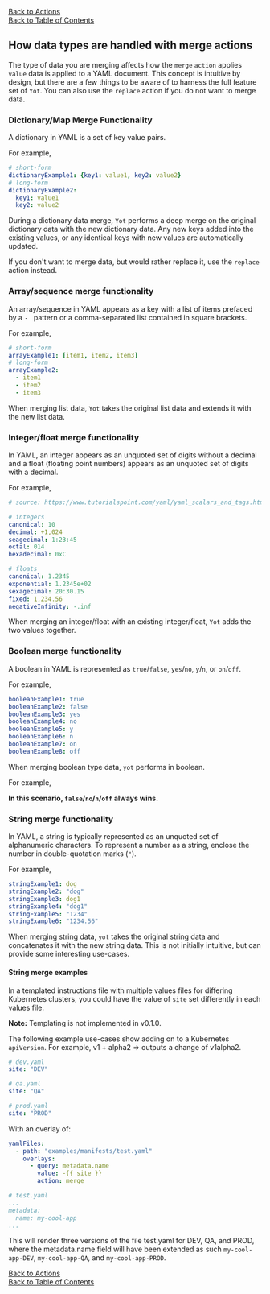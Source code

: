 [Back to Actions](actions.md#3-merge)  
[Back to Table of Contents](../documentation.md)

## How data types are handled with merge actions

The type of data you are merging affects how the `merge` `action` applies `value` data is applied to a YAML document. This concept is intuitive by design, but there are a few things to be aware of to harness the full feature set of `Yot`.  You can also use the `replace` action if you do not want to merge data.


### Dictionary/Map Merge Functionality

A dictionary in YAML is a set of key value pairs. 

For example,

```yaml
# short-form
dictionaryExample1: {key1: value1, key2: value2}
# long-form
dictionaryExample2:
  key1: value1
  key2: value2 
```

During a dictionary data merge, `Yot` performs a deep merge on the original dictionary data with the new dictionary data. Any new keys added into the existing values, or any identical keys with new values are automatically updated. 

If you don't want to merge data, but would rather replace it, use the `replace` action instead.


### Array/sequence merge functionality

An array/sequence in YAML appears as a key with a list of items prefaced by a `- ` pattern or a comma-separated list contained in square brackets.

For example,

```yaml
# short-form
arrayExample1: [item1, item2, item3]
# long-form
arrayExample2:
  - item1
  - item2
  - item3
```

When merging list data, `Yot` takes the original list data and extends it with the new list data.  


### Integer/float merge functionality

In YAML, an integer appears as an unquoted set of digits without a decimal and a float (floating point numbers) appears as an unquoted set of digits with a decimal.

For example,

```yaml
# source: https://www.tutorialspoint.com/yaml/yaml_scalars_and_tags.htm

# integers
canonical: 10
decimal: +1,024
seagecimal: 1:23:45
octal: 014
hexadecimal: 0xC

# floats
canonical: 1.2345
exponential: 1.2345e+02
sexagecimal: 20:30.15
fixed: 1,234.56
negativeInfinity: -.inf
```

When merging an integer/float with an existing integer/float, `Yot` adds the two values together.


### Boolean merge functionality
A boolean in YAML is represented as `true`/`false`, `yes`/`no`, `y`/`n`, or `on`/`off`.

For example,

```yaml
booleanExample1: true
booleanExample2: false
booleanExample3: yes
booleanExample4: no
booleanExample5: y
booleanExample6: n
booleanExample7: on
booleanExample8: off
```

When merging boolean type data, `yot` performs in boolean.  

For example, 

**In this scenario, `false`/`no`/`n`/`off` always wins.**


### String merge functionality

In YAML, a string is typically represented as an unquoted set of alphanumeric characters.  To represent a number as a string, enclose the number in double-quotation marks (`"`). 

For example,

```yaml
stringExample1: dog
stringExample2: "dog"
stringExample3: dog1
stringExample4: "dog1"
stringExample5: "1234"
stringExample6: "1234.56"
```

When merging string data, `yot` takes the original string data and concatenates it with the new string data. This is not initially intuitive, but can provide some interesting use-cases.  


#### String merge examples

In a templated instructions file with multiple values files for differing Kubernetes clusters, you could have the value of `site` set differently in each values file. 

**Note:** Templating is not implemented in v0.1.0.

The following example use-cases show adding on to a Kubernetes `apiVersion`. For example, v1 + alpha2 => outputs a change of v1alpha2. 

```yaml
# dev.yaml
site: "DEV"
```

```yaml
# qa.yaml
site: "QA"
```

```yaml
# prod.yaml
site: "PROD"
```
With an overlay of:

```yaml
yamlFiles:
  - path: "examples/manifests/test.yaml"
    overlays:
      - query: metadata.name
        value: -{{ site }}
        action: merge
```

```yaml
# test.yaml
...
metadata:
  name: my-cool-app
...
```

This will render three versions of the file test.yaml for DEV, QA, and PROD, where the metadata.name field will have been extended as such `my-cool-app-DEV`, `my-cool-app-QA`, and `my-cool-app-PROD`.

[Back to Actions](actions.md#3-merge)  
[Back to Table of Contents](../documentation.md)
